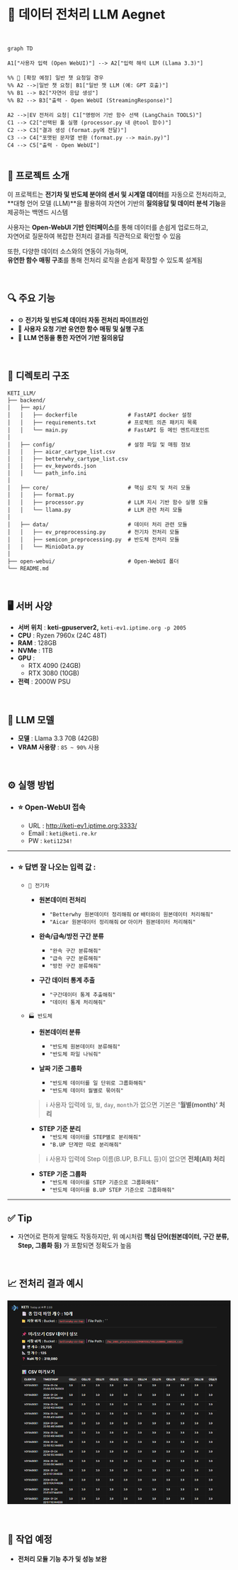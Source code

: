 # 📘 데이터 전처리 LLM Aegnet

<br>

```mermaid
graph TD

A1["사용자 입력 (Open WebUI)"] --> A2["입력 해석 LLM (Llama 3.3)"]

%% 🚧 [확장 예정] 일반 챗 요청일 경우
%% A2 -->|일반 챗 요청| B1["일반 챗 LLM (예: GPT 호출)"]
%% B1 --> B2["자연어 응답 생성"]
%% B2 --> B3["출력 - Open WebUI (StreamingResponse)"]

A2 -->|EV 전처리 요청| C1["명령어 기반 함수 선택 (LangChain TOOLS)"]
C1 --> C2["선택된 툴 실행 (processor.py 내 @tool 함수)"]
C2 --> C3["결과 생성 (format.py에 전달)"]
C3 --> C4["포맷된 문자열 반환 (format.py --> main.py)"]
C4 --> C5["출력 - Open WebUI"]


```

## 🧾 프로젝트 소개

이 프로젝트는 **전기차 및 반도체 분야의 센서 및 시계열 데이터**를 자동으로 전처리하고,  
**대형 언어 모델 (LLM)**을 활용하여 자연어 기반의 **질의응답 및 데이터 분석 기능**을 제공하는 백엔드 시스템

사용자는 **Open-WebUI 기반 인터페이스**를 통해 데이터를 손쉽게 업로드하고,  
자연어로 질문하여 복잡한 전처리 결과를 직관적으로 확인할 수 있음

또한, 다양한 데이터 소스와의 연동이 가능하며,  
**유연한 함수 매핑 구조**를 통해 전처리 로직을 손쉽게 확장할 수 있도록 설계됨

<br>

## 🔍 주요 기능

- ⚙️ **전기차 및 반도체 데이터 자동 전처리 파이프라인**
- 🔁 **사용자 요청 기반 유연한 함수 매핑 및 실행 구조**
- 🤖 **LLM 연동을 통한 자연어 기반 질의응답**

<br>

## 📂 디렉토리 구조 
```
KETI_LLM/
├── backend/                         
│   ├── api/    
│   │   ├── dockerfile                # FastAPI docker 설정
│   │   ├── requirements.txt          # 프로젝트 의존 패키지 목록                      
│   │   └── main.py                   # FastAPI 등 메인 엔트리포인트
│
│   ├── config/                       # 설정 파일 및 매핑 정보
│   │   ├── aicar_cartype_list.csv   
│   │   ├── betterwhy_cartype_list.csv   
│   │   ├── ev_keywords.json             
│   │   └── path_info.ini                
│
│   ├── core/                         # 핵심 로직 및 처리 모듈
│   │   ├── format.py                 
│   │   ├── processor.py              # LLM 지시 기반 함수 실행 모듈
│   │   └── llama.py                  # LLM 관련 처리 모듈
│
│   ├── data/                         # 데이터 처리 관련 모듈
│   │   ├── ev_preprocessing.py       # 전기차 전처리 모듈
│   │   ├── semicon_preprocessing.py  # 반도체 전처리 모듈 
│   │   └── MinioData.py        
│
├── open-webui/                       # Open-WebUI 폴더
└── README.md                         
```

<br>


## 🖥️ 서버 사양 
- **서버 위치** : **keti-gpuserver2,** `keti-ev1.iptime.org -p 2005`
- **CPU** : Ryzen 7960x (24C 48T)
- **RAM** : 128GB
- **NVMe** : 1TB
- **GPU** :
  - RTX 4090 (24GB)
  - RTX 3080 (10GB)
- **전력** : 2000W PSU

<br>

## 🧠 LLM 모델 
 - **모델** : Llama 3.3 70B (42GB) 
 - **VRAM 사용량** : `85 ~ 90%` 사용

<br>

## ⚙️ 실행 방법
- ### ⭐ Open-WebUI 접속
    - URL : http://keti-ev1.iptime.org:3333/
    - Email : `keti@keti.re.kr`
    - PW : `keti1234!`

---

- ### ⭐ 답변 잘 나오는 입력 값 :
  - `🚗 전기차`
    - **원본데이터 전처리**
        - `"Betterwhy 원본데이터 정리해줘` or `배터와이 원본데이터 처리해줘"`
        - `"Aicar 원본데이터 정리해줘` or `아이카 원본데이터 처리해줘"`
    - **완속/급속/방전 구간 분류**
        - `"완속 구간 분류해줘"`
        - `"급속 구간 분류해줘"`
        - `"방전 구간 분류해줘"`

    - **구간 데이터 통계 추출**
        - `"구간데이터 통계 추출해줘"`
        - `"데이터 통계 처리해줘"`


  - `🏭 반도체`
    - **원본데이터 분류**
        - `"반도체 원본데이터 분류해줘"`
        - `"반도체 파일 나눠줘"`

    - **날짜 기준 그룹화**
        - `"반도체 데이터를 일 단위로 그룹화해줘"`
        - `"반도체 데이터 월별로 묶어줘"`

    > ℹ️ 사용자 입력에 `일`, `월`, `day`, `month`가 없으면 기본은 **'월별(month)' 처리**

    - **STEP 기준 분리**
        - `"반도체 데이터를 STEP별로 분리해줘"`
        - `"B.UP 단계만 따로 분리해줘"`

    > ℹ️ 사용자 입력에 Step 이름(B.UP, B.FILL 등)이 없으면 **전체(All) 처리**

    - **STEP 기준 그룹화**
        - `"반도체 데이터를 STEP 기준으로 그룹화해줘"`
        - `"반도체 데이터를 B.UP STEP 기준으로 그룹화해줘"`

---

## ✅ Tip

- 자연어로 편하게 말해도 작동하지만, 위 예시처럼 **핵심 단어(원본데이터, 구간 분류, Step, 그룹화 등)** 가 포함되면 정확도가 높음
    
    
<br>

## 📈 전처리 결과 예시

![image](https://github.com/WO2IN/ev_assets/blob/main/preprocessing_result.png)


<br>

## 📝 작업 예정
- #### 전처리 모듈 기능 추가 및 성능 보완
